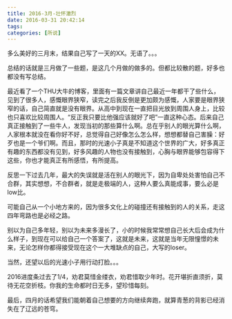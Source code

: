 ```yaml
---
title: 2016-3月-壮怀激烈
date: 2016-03-31 20:42:14
tags: 
categories: [所说]
---
```


多么美好的三月末，结果自己写了一天的XX。无语了。。。

总结的话就是三月做了一些题，是这几个月做的做多的。但都比较散的题，好多也都没有写总结。

最近看了一个THU大牛的博客，里面有一篇文章讲自己最近一年都干了些什么，见到了很多人，感慨眼界狭窄，读完之后我反倒是更加颇为感慨，人家要是眼界狭窄的话，自己简直就是没有眼界。从高中到现在一直把目光放到周围人身上，比较也只喜欢比较周围人。“反正我只要比他强应该就好了吧”一直这种心态。后来自己真正接触到了一些牛人，发现当初的那些算什么啊。总在乎别人的眼光算什么啊，人家根本就没在看你好不好，总觉得自己好像怎么怎么样，想想都替自己害臊：好歹也是一个爷们啊。而且，那时的光速小子真是不知道这个世界的广大，好多真正有趣的东西都没有见到，好多风趣的人物也没有接触到，心胸与眼界能够包容得下这些，你也才能真正有所感悟，有所提高。

反思一下过去几年，最大的失误就是活在别人的眼光下，因为自卑处处害怕自己不合群，其实想想，不合群者，就是走极端的人，这种人要么真能成事，要么必是low比。

可能自己从一个小地方来的，因为很多文化上的碰撞还有接触到的人的关系，走这四年弯路也是必经之路。



别以为自己多年轻，别以为未来多漫长了，小的时候我常常想自己长大后会成为什么样子，到现在可以给自己一个答案了，这就是未来，这就是当年无限憧憬的未来，无论怎样你都得接受现在这个一大堆缺点的自己，大写的loser。

当然，还望以后的光速小子用行动打脸。。。

2016进度条过去了1/4，劝君莫惜金缕衣，劝君惜取少年时。花开堪折直须折，莫待无花空折枝。你我的生命都时日无多，望珍惜每刻。



最后，四月的话希望我们能朝着自己想要的方向继续奔跑，就算青葱的背影已经消失在了辽远的苍穹。